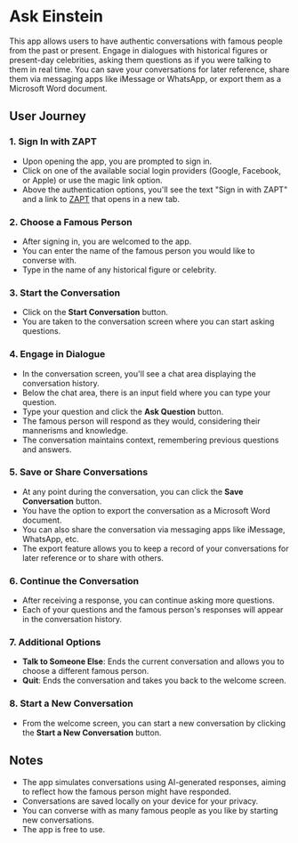 # Ask Einstein

This app allows users to have authentic conversations with famous people from the past or present. Engage in dialogues with historical figures or present-day celebrities, asking them questions as if you were talking to them in real time. You can save your conversations for later reference, share them via messaging apps like iMessage or WhatsApp, or export them as a Microsoft Word document.

## User Journey

### 1. Sign In with ZAPT

- Upon opening the app, you are prompted to sign in.
- Click on one of the available social login providers (Google, Facebook, or Apple) or use the magic link option.
- Above the authentication options, you'll see the text "Sign in with ZAPT" and a link to [ZAPT](https://www.zapt.ai) that opens in a new tab.

### 2. Choose a Famous Person

- After signing in, you are welcomed to the app.
- You can enter the name of the famous person you would like to converse with.
- Type in the name of any historical figure or celebrity.

### 3. Start the Conversation

- Click on the **Start Conversation** button.
- You are taken to the conversation screen where you can start asking questions.

### 4. Engage in Dialogue

- In the conversation screen, you'll see a chat area displaying the conversation history.
- Below the chat area, there is an input field where you can type your question.
- Type your question and click the **Ask Question** button.
- The famous person will respond as they would, considering their mannerisms and knowledge.
- The conversation maintains context, remembering previous questions and answers.

### 5. Save or Share Conversations

- At any point during the conversation, you can click the **Save Conversation** button.
- You have the option to export the conversation as a Microsoft Word document.
- You can also share the conversation via messaging apps like iMessage, WhatsApp, etc.
- The export feature allows you to keep a record of your conversations for later reference or to share with others.

### 6. Continue the Conversation

- After receiving a response, you can continue asking more questions.
- Each of your questions and the famous person's responses will appear in the conversation history.

### 7. Additional Options

- **Talk to Someone Else**: Ends the current conversation and allows you to choose a different famous person.
- **Quit**: Ends the conversation and takes you back to the welcome screen.

### 8. Start a New Conversation

- From the welcome screen, you can start a new conversation by clicking the **Start a New Conversation** button.

## Notes

- The app simulates conversations using AI-generated responses, aiming to reflect how the famous person might have responded.
- Conversations are saved locally on your device for your privacy.
- You can converse with as many famous people as you like by starting new conversations.
- The app is free to use.
